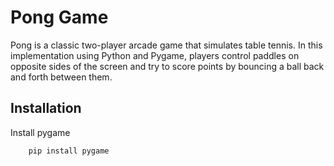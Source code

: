 # Pong Game

Pong is a classic two-player arcade game that simulates table tennis. In this implementation using Python and Pygame, players control paddles on opposite sides of the screen and try to score points by bouncing a ball back and forth between them. 




## Installation

Install pygame

```bash
    pip install pygame
```
    
